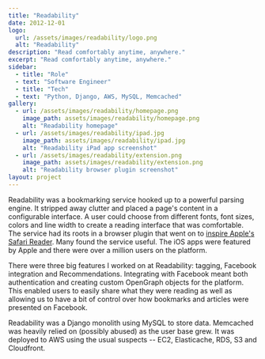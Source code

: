 ```yaml
---
title: "Readability"
date: 2012-12-01
logo:
  url: /assets/images/readability/logo.png
  alt: "Readability"
description: "Read comfortably anytime, anywhere."
excerpt: "Read comfortably anytime, anywhere."
sidebar:
  - title: "Role"
  - text: "Software Engineer"
  - title: "Tech"
  - text: "Python, Django, AWS, MySQL, Memcached"
gallery:
  - url: /assets/images/readability/homepage.png
    image_path: assets/images/readability/homepage.png
    alt: "Readability homepage"
  - url: /assets/images/readability/ipad.jpg
    image_path: assets/images/readability/ipad.jpg
    alt: "Readability iPad app screenshot"
  - url: /assets/images/readability/extension.png
    image_path: assets/images/readability/extension.png
    alt: "Readability browser plugin screenshot"
layout: project
---
```

<p>
    Readability was a bookmarking service hooked up to a powerful parsing engine. It stripped away clutter and placed a page's content in a configurable interface. A user could choose from different fonts, font sizes, colors and line width to create a reading interface that was comfortable. The service had its roots in a browser plugin that went on to <a href="https://www.theregister.co.uk/2010/06/08/safari_reader_based_on_open_source_project/" rel="external">inspire Apple's Safari Reader</a>. Many found the service useful. The iOS apps were featured by Apple and there were over a million users on the platform.
</p>

<p>
    There were three big features I worked on at Readability: tagging, Facebook integration and Recommendations. Integrating with Facebook meant  both authentication and creating custom OpenGraph objects for the platform. This enabled users to easily share what they were reading as well as allowing us to have a bit of control over how bookmarks and articles were presented on Facebook.
</p>

<p>
    Readability was a Django monolith using MySQL to store data. Memcached was heavily relied on (possibly abused) as the user base grew. It was deployed to AWS using the usual suspects -- EC2, Elasticache, RDS, S3 and Cloudfront.
</p>
